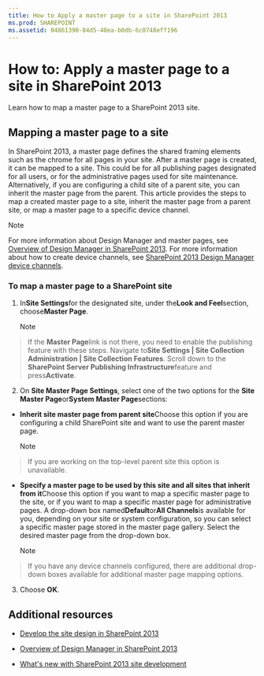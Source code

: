 ```yaml
---
title: How to Apply a master page to a site in SharePoint 2013
ms.prod: SHAREPOINT
ms.assetid: 04861390-84d5-40ea-b0db-6c0748eff196
---
```



# How to: Apply a master page to a site in SharePoint 2013
Learn how to map a master page to a SharePoint 2013 site. 
## Mapping a master page to a site

In SharePoint 2013, a master page defines the shared framing elements such as the chrome for all pages in your site. After a master page is created, it can be mapped to a site. This could be for all publishing pages designated for all users, or for the administrative pages used for site maintenance. Alternatively, if you are configuring a child site of a parent site, you can inherit the master page from the parent. This article provides the steps to map a created master page to a site, inherit the master page from a parent site, or map a master page to a specific device channel. 
  
    
    

> [!NOTE]  
> For more information about Design Manager and master pages, see  [Overview of Design Manager in SharePoint 2013](overview-of-design-manager-in-sharepoint-2013.md). For more information about how to create device channels, see  [SharePoint 2013 Design Manager device channels](sharepoint-2013-design-manager-device-channels.md). 
  
    
    


### To map a master page to a SharePoint site


1.  In**Site Settings**for the designated site, under the**Look and Feel**section, choose**Master Page**. 
    
    > [!NOTE]  
> If the **Master Page**link is not there, you need to enable the publishing feature with these steps. Navigate to**Site Settings | Site Collection Administration | Site Collection Features**. Scroll down to the **SharePoint Server Publishing Infrastructure**feature and press**Activate**. 
2. On **Site Master Page Settings**, select one of the two options for the **Site Master Page**or**System Master Page**sections:
    
  - **Inherit site master page from parent site**Choose this option if you are configuring a child SharePoint site and want to use the parent master page.
    
    > [!NOTE]  
> If you are working on the top-level parent site this option is unavailable. 
  - **Specify a master page to be used by this site and all sites that inherit from it**Choose this option if you want to map a specific master page to the site, or if you want to map a specific master page for administrative pages. A drop-down box named**Default**or**All Channels**is available for you, depending on your site or system configuration, so you can select a specific master page stored in the master page gallery. Select the desired master page from the drop-down box.
    
    > [!NOTE]  
> If you have any device channels configured, there are additional drop-down boxes available for additional master page mapping options. 
3. Choose **OK**. 
    
  

## Additional resources
<a name="bk_addresources"> </a>


-  [Develop the site design in SharePoint 2013](develop-the-site-design-in-sharepoint-2013.md)
    
  
-  [Overview of Design Manager in SharePoint 2013](overview-of-design-manager-in-sharepoint-2013.md)
    
  
-  [What's new with SharePoint 2013 site development](what-s-new-with-sharepoint-2013-site-development.md)
    
  

